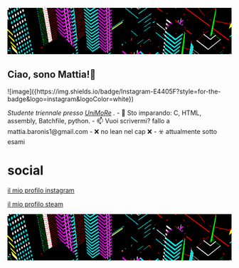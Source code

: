 ![xd](g3.gif)
 
 <h2>Ciao, sono Mattia!👋</h2> 
 ![image]({https://img.shields.io/badge/Instagram-E4405F?style=for-the-badge&logo=instagram&logoColor=white})
<p><em>Studente triennale presso <a href="https://www.unimore.it/en">UniMoRe</a> . </em>
- 🌱 Sto imparando: C, HTML, assembly, Batchfile, python.
- 📫 Vuoi scrivermi? fallo a mattia.baronis1@gmail.com
- ❌ no lean nel cap ❌
- ☣️ attualmente sotto esami

# social
 [il mio profilo instagram](https://www.instagram.com/bar0xx/)
 
 [il mio profilo steam](https://steamcommunity.com/id/bar0x/)
 
 ![xd](g3.gif)

<!---
--->

